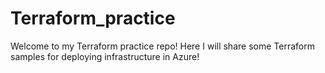 # Terraform_practice

Welcome to my Terraform practice repo!
Here I will share some Terraform samples for deploying infrastructure in Azure!
